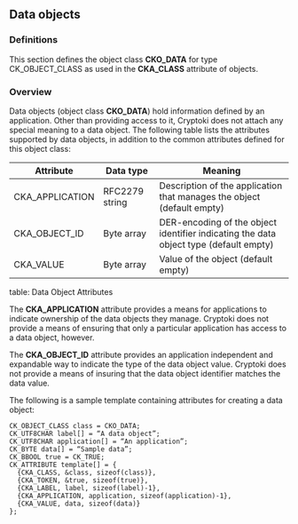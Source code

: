## Data objects

### Definitions

This section defines the object class **CKO_DATA** for type CK_OBJECT_CLASS
as used in the **CKA_CLASS** attribute of objects.

### Overview

Data objects (object class **CKO_DATA**) hold information defined by an
application. Other than providing access to it, Cryptoki does not attach any
special meaning to a data object. The following table lists the attributes
supported by data objects, in addition to the common attributes defined for
this object class:

| Attribute       | Data type      | Meaning                             |
|-----------------|----------------|-------------------------------------|
| CKA_APPLICATION | RFC2279 string | Description of the application that manages the object (default empty) |
| CKA_OBJECT_ID   | Byte array     | DER-encoding of the object identifier indicating the data object type (default empty) |
| CKA_VALUE       | Byte array     | Value of the object (default empty) |
table: Data Object Attributes

The **CKA_APPLICATION** attribute provides a means for applications to
indicate ownership of the data objects they manage. Cryptoki does not provide
a means of ensuring that only a particular application has access to a data
object, however.

The **CKA_OBJECT_ID** attribute provides an application independent and
expandable way to indicate the type of the data object value. Cryptoki does
not provide a means of insuring that the data object identifier matches the
data value.

The following is a sample template containing attributes for creating a data object:

~~~{.c}
CK_OBJECT_CLASS class = CKO_DATA;
CK_UTF8CHAR label[] = “A data object”;
CK_UTF8CHAR application[] = “An application”;
CK_BYTE data[] = “Sample data”;
CK_BBOOL true = CK_TRUE;
CK_ATTRIBUTE template[] = {
  {CKA_CLASS, &class, sizeof(class)},
  {CKA_TOKEN, &true, sizeof(true)},
  {CKA_LABEL, label, sizeof(label)-1},
  {CKA_APPLICATION, application, sizeof(application)-1},
  {CKA_VALUE, data, sizeof(data)}
};
~~~
